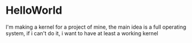 # HelloWorld
I'm making a kernel for a project of mine, the main idea is a full operating system, if i can't do it, i want to have at least a working kernel
